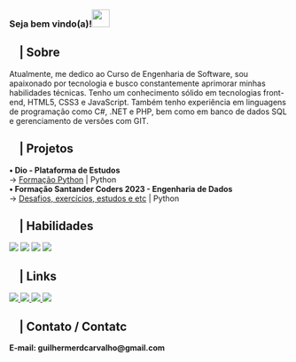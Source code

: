 <div><h3>Seja bem vindo(a)!<img src="https://github.com/blackcater/blackcater/raw/main/images/Hi.gif" height="32" /></h3></div>
<!-- SOBRE -->

<div>
    <h2><img src="https://media.giphy.com/media/v1.Y2lkPTc5MGI3NjExZDUzNTJmNDc1MmY3NWEzZWU2MzFiOTU2OWU5MDI0OTM1ZTMwZTZkMiZjdD1n/131tNuGktpXGhy/giphy.gif" height="13">         | Sobre</h2>
    <p>Atualmente, me dedico ao Curso de Engenharia de Software, sou apaixonado por tecnologia e busco constantemente aprimorar minhas habilidades técnicas. Tenho um conhecimento sólido em tecnologias front-end, HTML5, CSS3 e JavaScript. Também tenho experiência em linguagens de programação como C#, .NET e PHP, bem como em banco de dados SQL e gerenciamento de versões com GIT.</p>
</div>

<!-- PROJETOS -->
<div>
    <h2><img src="https://media.giphy.com/media/PtjGkQZGk6UTQpugvm/giphy.gif" height="13"> | Projetos</h2>
    <b>• Dio - Plataforma de Estudos</b>
    <br>→ <a href="https://github.com/devguilhermecarvalho/dio-desafio-python"> Formação Python</a> | Python
    <br><b>• Formação Santander Coders 2023 - Engenharia de Dados</b>
    <br>→ <a href="https://github.com/devguilhermecarvalho/santander-coders-2023-engdados"> Desafios, exercícios, estudos e etc</a> | Python
    
<!-- HABILIDADES / SKILLS -->
<div>
    <h2><img src="https://media.giphy.com/media/v1.Y2lkPTc5MGI3NjExODAwN2ZhYjQ3NWEyZTRmZGQ0NzVlNjljZDIzMjQ5YmQxZDAyNDk2OCZjdD1n/xTiTnJx84dFZitpX2g/giphy.gif" height="13"> | Habilidades</h2>
    <!-- HTML -->
    <img src="https://img.shields.io/badge/HTML5-E34F26?style=for-the-badge&logo=html5&logoColor=white">
    <!-- CSS -->
    <img src="https://img.shields.io/badge/CSS3-1572B6?style=for-the-badge&logo=css3&logoColor=white">
    <!-- JAVASCRIPT -->
    <img src="https://img.shields.io/badge/JavaScript-323330?style=for-the-badge&logo=javascript&logoColor=F7DF1E">
    <!-- MYSQL -->
    <img src="https://img.shields.io/badge/MySQL-00000F?style=for-the-badge&logo=mysql&logoColor=white">
</div>


<!-- REDES SOCIAIS -->
<div>
    <h2><img src="https://media.giphy.com/media/v1.Y2lkPTc5MGI3NjExNzg2YmI2Zjk1N2Y4NmZiYjYxMjFjNTJlNjBlZWExN2I4MGYwNWE4ZCZjdD1n/xTiTnnmUYRNL25RqNi/giphy.gif" height="13"> | Links</h2>
    <!-- LINKEDIN -->
    <a href="https://www.linkedin.com/in/devguilhermecarvalho/" target="_blank">
        <img src="https://img.shields.io/badge/LinkedIn-0077B5?style=for-the-badge&logo=linkedin&logoColor=white" target="_blank">
    </a>
    <!-- INSTAGRAM -->
    <a href="https://www.instagram.com/dev.guilhermecarvalho/" target="_blank">
        <img src="https://img.shields.io/badge/Instagram-E4405F?style=for-the-badge&logo=instagram&logoColor=white" target="_blank">
    </a>
    <!-- YOUTUBE -->
    <a href="https://www.youtube.com/@devguilhermecarvalho" target="_blank">
        <img src="https://img.shields.io/badge/YouTube-FF0000?style=for-the-badge&logo=youtube&logoColor=white">
    </a>
    <!-- BEHANCE -->
    <a href="https://www.behance.net/guilherrosade" target="_blank">
        <img src="https://img.shields.io/badge/-Behance-blue?style=for-the-badge&logo=behance&logoColor=white">
    </a>
</div>


<!-- CONTATO -->
<div>
    <h2><img src="https://media.giphy.com/media/v1.Y2lkPTc5MGI3NjExZjJkMTBkZmVhYjJlMzE3MDliYWM4MTU0NDc1NTJjNWY0ZGY4YzE1NiZjdD1n/l0Exm8xQJVmo1WtSU/giphy.gif" height="13"> | Contato / Contatc</h2>
    <p><b>E-mail: guilhermerdcarvalho@gmail.com</b></p>
</div>
